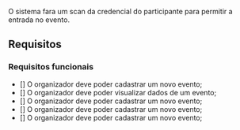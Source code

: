 O sistema fara um scan da credencial do participante para permitir a entrada no evento.

## Requisitos


### Requisitos funcionais


- [] O organizador deve poder cadastrar um novo evento;
- [] O organizador deve poder visualizar dados de um evento;
- [] O organizador deve poder cadastrar um novo evento;
- [] O organizador deve poder cadastrar um novo evento;
- [] O organizador deve poder cadastrar um novo evento;

